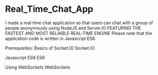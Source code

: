# Real_Time_Chat_App
I made a real time chat application so that users can chat with a group of people anonymously using NodeJS and Server.IO
FEATURING THE FASTEST AND MOST RELIABLE REAL-TIME ENGINE
Please note that the application code is written in Javascript ES6.

Prerequisites:
Basics of Socket.IO Socket.IO

Javascript ES6 ES6

Using WebSockets WebSockets
